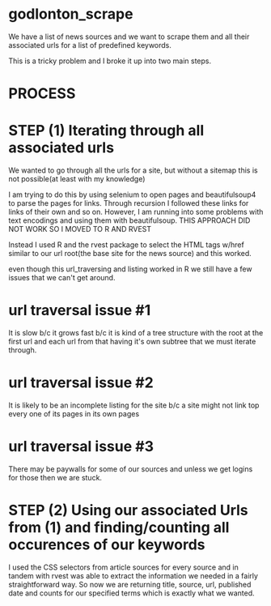 # godlonton_scrape
We have a list of news sources and we want to scrape them and all their associated urls for a list of predefined keywords.

This is a tricky problem and I broke it up into two main steps.
# PROCESS
# STEP (1) Iterating through all associated urls
We wanted to go through all the urls for a site, but without a sitemap this is not possible(at least with my knowledge)

I am trying to do this by using selenium to open pages and beautifulsoup4 to parse the pages for links. Through recursion I followed these links for links of their own and so on. However, I am running into some problems with text encodings and using them with beautifulsoup. THIS APPROACH DID NOT WORK SO I MOVED TO R AND RVEST

Instead I used R and the rvest package to select the HTML tags w/href similar to our url root(the base site for the news source) and this worked.

even though this url_traversing and listing worked in R we still have a few issues that we can't get around. 
# url traversal issue #1 
It is slow b/c it grows fast b/c it is kind of a tree structure with the root at the first url and each url from that having it's own subtree that we must iterate through.
# url traversal issue #2
It is likely to be an incomplete listing for the site b/c a site might not link top every one of its pages in its own pages  
# url traversal issue #3
There may be paywalls for some of our sources and unless we get logins for those then we are stuck. 

# STEP (2) Using our associated Urls from (1) and finding/counting all occurences of our keywords
I used the CSS selectors from article sources for every source and in tandem with rvest was able to extract the information we needed in a fairly straightforward way. So now we are returning title, source, url, published date and counts for our specified terms which is exactly what we wanted.
